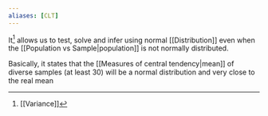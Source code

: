 ```yaml
---
aliases: [CLT]
---
```


It[^1] allows us to test, solve and infer using normal [[Distribution]] even when the [[Population vs Sample|population]] is not normally distributed.

Basically, it states that the [[Measures of central tendency|mean]] of diverse samples (at least 30) will be a normal distribution and very close to the real mean

[^1]: [[Variance]]